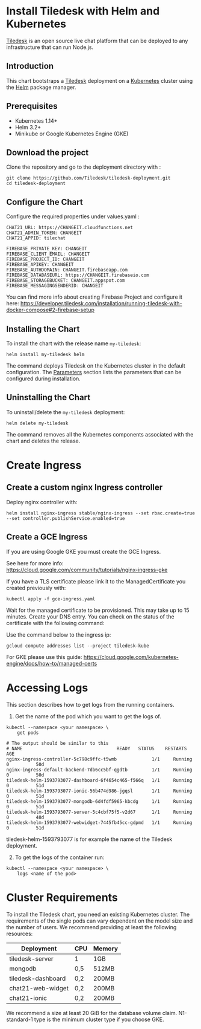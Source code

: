 # Install Tiledesk with Helm and Kubernetes

[Tiledesk](https://www.tiledesk.com/) is an open source live chat platform that can be deployed to any infrastructure that can run Node.js.

## Introduction

This chart bootstraps a [Tiledesk](https://github.com/tiledesk/tiledesk-deployment/helm) deployment on a [Kubernetes](http://kubernetes.io) cluster using the [Helm](https://helm.sh) package manager.


## Prerequisites

- Kubernetes 1.14+
- Helm 3.2+
- Minikube or Google Kubernetes Engine (GKE)

## Download the project

Clone the repository and go to the deployment directory with :

```console
git clone https://github.com/Tiledesk/tiledesk-deployment.git
cd tiledesk-deployment
```

## Configure the Chart
Configure the required properties under values.yaml :

```
CHAT21_URL: https://CHANGEIT.cloudfunctions.net
CHAT21_ADMIN_TOKEN: CHANGEIT
CHAT21_APPID: tilechat

FIREBASE_PRIVATE_KEY: CHANGEIT
FIREBASE_CLIENT_EMAIL: CHANGEIT
FIREBASE_PROJECT_ID: CHANGEIT
FIREBASE_APIKEY: CHANGEIT
FIREBASE_AUTHDOMAIN: CHANGEIT.firebaseapp.com
FIREBASE_DATABASEURL: https://CHANGEIT.firebaseio.com
FIREBASE_STORAGEBUCKET: CHANGEIT.appspot.com
FIREBASE_MESSAGINGSENDERID: CHANGEIT
```

You can find more info about creating Firebase Project and configure it here: https://developer.tiledesk.com/installation/running-tiledesk-with-docker-compose#2-firebase-setup


## Installing the Chart

To install the chart with the release name `my-tiledesk`:

```console
helm install my-tiledesk helm
```

The command deploys Tiledesk on the Kubernetes cluster in the default configuration. The [Parameters](#parameters) section lists the parameters that can be configured during installation.


## Uninstalling the Chart

To uninstall/delete the `my-tiledesk` deployment:

```console
helm delete my-tiledesk
```

The command removes all the Kubernetes components associated with the chart and deletes the release.



# Create Ingress


## Create a custom nginx Ingress controller 

Deploy nginx controller with:

```console
helm install nginx-ingress stable/nginx-ingress --set rbac.create=true --set controller.publishService.enabled=true
```


## Create a GCE Ingress

If you are using Google GKE you must create the GCE Ingress.

See here for more info: https://cloud.google.com/community/tutorials/nginx-ingress-gke

If you have a TLS certificate please link it to the ManagedCertificate you created previously with:

```console
kubectl apply -f gce-ingress.yaml
```

Wait for the managed certificate to be provisioned. This may take up to 15 minutes. Create your DNS entry. You can check on the status of the certificate with the following command:


Use the command below to the ingress ip:

```console
gcloud compute addresses list --project tiledesk-kube
```

For GKE please use this guide: https://cloud.google.com/kubernetes-engine/docs/how-to/managed-certs

# Accessing Logs
This section describes how to get logs from the running containers.

1. Get the name of the pod which you want to get the logs of.
```console
kubectl --namespace <your namespace> \
    get pods
```

```
# The output should be similar to this
# NAME                                   READY   STATUS    RESTARTS   AGE
nginx-ingress-controller-5c798c9ffc-t5wmb             1/1     Running   0          50d
nginx-ingress-default-backend-7db6cc5bf-qgdtb         1/1     Running   0          50d
tiledesk-helm-1593793077-dashboard-6f4654c465-f566q   1/1     Running   0          51d
tiledesk-helm-1593793077-ionic-56b474d986-jgqsl       1/1     Running   0          51d
tiledesk-helm-1593793077-mongodb-6d4fdf5965-kbcdg     1/1     Running   0          51d
tiledesk-helm-1593793077-server-5c4cbf75f5-v2d67      1/1     Running   0          48d
tiledesk-helm-1593793077-webwidget-7445fb45cc-gdpmd   1/1     Running   0          51d
```
tiledesk-helm-1593793077 is for example the name of the Tiledesk deployment.

2. To get the logs of the container run:

```console
kubectl --namespace <your namespace> \
    logs <name of the pod>
```




# Cluster Requirements
To install the Tiledesk chart, you need an existing Kubernetes cluster.
The requirements of the single pods can vary dependent on the model size and the number of users. We recommend providing at least the following resources:

| Deployment         | CPU | Memory |
|--------------------|-----|--------|
| tiledesk-server    | 1   | 1GB    |
| mongodb            | 0,5 | 512MB  |
| tiledesk-dashboard | 0,2 | 200MB  |
| chat21-web-widget  | 0,2 | 200MB  |
| chat21-ionic       | 0,2 | 200MB  |

We recommend a size at least 20 GiB for the database volume claim.
N1-standard-1 type is the minimum cluster type if you choose GKE.

